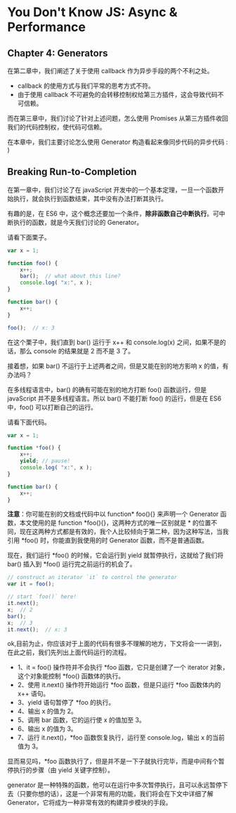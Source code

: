# You Don't Know JS: Async & Performance
## Chapter 4: Generators
在第二章中，我们阐述了关于使用 callback 作为异步手段的两个不利之处。
- callback 的使用方式与我们平常的思考方式不符。
- 由于使用 callback 不可避免的会转移控制权给第三方插件，这会导致代码不可信赖。

而在第三章中，我们讨论了针对上述问题，怎么使用 Promises 从第三方插件收回我们的代码控制权，使代码可信赖。

在本章中，我们主要讨论怎么使用 Generator 构造看起来像同步代码的异步代码 : )

## Breaking Run-to-Completion
在第一章中，我们讨论了在 javaScript 开发中的一个基本定理，一旦一个函数开始执行，就会执行到函数结束，其中没有办法打断其执行。

有趣的是，在 ES6 中，这个概念还要加一个条件，**除非函数自己中断执行**。可中断执行的函数，就是今天我们讨论的 Generator。

请看下面栗子。

``` javaScript
var x = 1;

function foo() {
	x++;
	bar();  // what about this line?
	console.log( "x:", x );
}

function bar() {
	x++;
}

foo();  // x: 3
```
在这个栗子中，我们直到 bar() 运行于 x++ 和 console.log(x) 之间，如果不是的话，那么 console 的结果就是 2 而不是 3 了。

接着想，如果 bar() 不运行于上述两者之间，但是又能在别的地方影响 x 的值，有办法吗？

在多线程语言中，bar() 的确有可能在别的地方打断 foo() 函数运行，但是 javaScript 并不是多线程语言。所以 bar() 不能打断 foo() 的运行，但是在 ES6 中，foo() 可以打断自己的运行。

请看下面代码。

``` javaScript
var x = 1;

function *foo() {
	x++;
	yield; // pause!
	console.log( "x:", x );
}

function bar() {
	x++;
}
```
**注意**：你可能在别的文档或代码中以 function* foo(){} 来声明一个 Generator 函数，本文使用的是 function *foo(){}，这两种方式的唯一区别就是 * 的位置不同，现在这两种方式都是有效的，我个人比较倾向于第二种，因为这种写法，当我引用 *foo() 时，你能直到我使用的时 Generator 函数，而不是普通函数。

现在，我们运行 *foo() 的时候，它会运行到 yield 就暂停执行，这就给了我们将 bar() 插入到 *foo() 运行完之前运行的机会了。

``` javaScript
// construct an iterator `it` to control the generator
var it = foo();

// start `foo()` here!
it.next();
x;  // 2
bar();
x;  // 3
it.next();  // x: 3
```
ok,目前为止，你应该对于上面的代码有很多不理解的地方，下文将会一一讲到，在此之前，我们先列出上面代码运行的流程。
- 1、it = foo() 操作符并不会执行 *foo 函数，它只是创建了一个 iterator 对象，这个对象能控制 *foo() 函数体的执行。
- 2、使用 it.next() 操作符开始运行 *foo 函数，但是只运行 *foo 函数体内的 x++ 语句。
- 3、yield 语句暂停了 *foo 的执行。
- 4、输出 x 的值为 2。
- 5、调用 bar 函数，它的运行使 x 的值加至 3。
- 6、输出 x 的值为 3。
- 7、运行 it.next()，*foo 函数恢复执行，运行至 console.log，输出 x 的当前值为 3。

显而易见吗，*foo 函数执行了，但是并不是一下子就执行完毕，而是中间有个暂停执行的步骤（由 yield 关键字控制）。

generator 是一种特殊的函数，他可以在运行中多次暂停执行，且可以永远暂停下去（只要你想的话），这是一个非常有用的功能，我们将会在下文中详细了解 Generator，它将成为一种非常有效的构建异步模块的手段。
